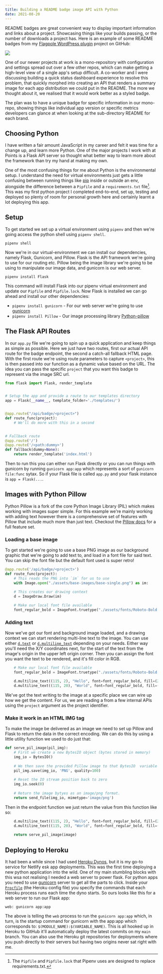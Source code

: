 ```yaml
---
title: Building a README badge image API with Python
date: 2021-08-20
---
```


README badges are great convenient way to display important information and links about a project. 
Showcasing things like your builds passing, or the number of downloads a project has. Here is an
example of some README badges from my [Flagpole WordPress plugin](https://github.com/jamesrwilliams/flagpole) project on GitHub:

![](../images/readme-badge-image-example.png)

One of our newer projects at work is a mono-repository with configuration and settings spread out over a few other repos,
which can make getting a high-level view of a single app's setup difficult. A co-worker and I were discussing building a quick
status dashboard experience to resolve this problem, that quickly morphed into creating an API that renders a summary image for
each app distribution we could put in the README. The more we thought about it, we realised that it would work better as a styled badge.

The plan was to have a unique badge for specific information in our mono-repo, showing things like 
individual app version or specific metrics developers can glance at when looking at the sub-directory
README for each brand. 

## Choosing Python

I have written a fair amount JavaScript in my career and felt it was time for a change up, and learn 
more Python. One of the major projects I work with at Points is a Flask API server so thought what
better way to learn more about the framework than try my hand at making my own.

One of the most confusing things for me about Python is the environmental setup. I understand the need for virtual
environments just gets a little confusing between running things like [pip](https://pypi.org/project/pip/) inside or
outside an env, alongside the difference between a `Pipfile` and a `requirements.txt` file[^1]. This was my first python project
I completed end-to-end, set up, testing and deployed so plenty of room for personal growth here and certainly learnt
a lot deploying this app.

## Setup

To get started we set up a virtual environment using `pipenv` and then we're going access the 
python shell using `pipenv shell`. 

```
pipenv shell
```

Now we're in our virtual-environment we can install our dependencies, namely Flask, Gunicorn, and Pillow. Flask is the API framework
we're going to use for our routing etc. Pillow being the image library we're going to be using to manipulate our image data, and 
gunicorn is our web server.

```shell
pipenv install Flask
```

This command will install Flask into our pipenv virtual environment and update our `Pipfile` and `Pipfile.lock`. Now Flask 
is installed we can go ahead and install our other dependencies:

- `pipenv install gunicorn` - For our web server we're going to use [gunicorn](https://gunicorn.org/) 
- `pipenv install Pillow` - Our image processing library [Python-pillow](https://python-pillow.org/)

## The Flask API Routes

In our `app.py` file we're going to spin up a quick application and keep things as simple as possible. Here we just 
have two routes, first our actual API route for the badge endpoint, the second a catch-all fallback HTML page. With the
first route we're using route parameters to capture `<project>`, this is then passed into our function as a dynamic 
value based on the URL. The idea you can pass the specific `project` that you want this badge to represent via the 
image SRC url.

```python
from flask import Flask, render_template


# Setup the app and provide a route to our templates directory
app = Flask(__name__, template_folder='./templates/') 


@app.route("/api/badge/<project>")
def route_func(project):
    # We'll do more with this in a second
    

# Fallback route
@app.route('/')
@app.route('/<path:dummy>')
def fallback(dummy=None):
    return render_template('index.html')
```

Then to run this you can either run Flask directly or you can run things with gunicorn by running `gunicorn app:app` which represents a sort of `gunicorn file:func` sytax. So if your 
Flask file is called `app.py` and your flask instance is `app = Flask(...`.

## Images with Python Pillow

Python Pillow is a fork of the core Python Image Library (PIL) which makes working with images super simple. For 
this example we're mainly working with adding text however there is a comprehensive set of features with Pillow that
include much more than just text. Checkout the [Pillow docs](https://pillow.readthedocs.io/en/stable/) for a full 
feature set.
 
### Loading a base image

To get started we're going to use a base PNG image as our background graphic that we're going to add text to, and 
load in a font file for said text. You can skip the font file but the default font used is super retro!

```python:title=app.py {numberLines: 10}
@app.route('/api/badge/<project>')
def route_func(project):
    # This reads the PNG into `im` for us to use
    with Image.open("./assets/base-images/base-single.png") as im: 

    # This creates our drawing context
    d = ImageDraw.Draw(im) 
    
    # Make our local font file available 
    font_regular_bold = ImageFont.truetype("./assets/fonts/Roboto-Bold.ttf", 16)
```

### Adding text

Now we've got our font and background image loaded, and a drawing context we can start rendering multi-line text to 
the image. You can use either [`d.text`](https://pillow.readthedocs.io/en/stable/reference/ImageDraw.html#PIL.ImageDraw.ImageDraw.text)
or [`d.multiline_text`](https://pillow.readthedocs.io/en/stable/reference/ImageDraw.html#PIL.ImageDraw.ImageDraw.multiline_text) 
depending on your needs. Either way you'll need the X/Y coordinates next, for the start of the text from the image's 
origin in the upper left origin corner. Then you can assign the font you want the text to be rendered, and it's fill 
color in RGB.

```python:title=app.py {numberLines: 18}
    # Make our local font file available 
    font_regular_bold = ImageFont.truetype("./assets/fonts/Roboto-Bold.ttf", 16)

    d.multiline_text((115, 2), "Hello", font=font_regular_bold, fill=(255, 255, 255))
    d.multiline_text((115, 20), "World", font=font_regular_bold, fill=(255, 255, 255))
```

We've got the text writing to the image at a specific place we can wire up how we get the content.
For us, we are reading a from a few internal APIs using the `project` argument as the project
identifier.

### Make it work in an HTML IMG tag

To make the image be delivered as an image we need to set up Pillow and Flask to return the data in
the correct encoding. We can do this by using a little utility function we used to do just that: 

```python:title=app.py {numberLines: true}
def serve_pil_image(pil_img):
    # First we create a new BytesIO object (bytes stored in memory)
    img_io = BytesIO()
    
    # We then save the provided Pillow image to that BytesIO  variable 
    pil_img.save(img_io, 'PNG', quality=100)
    
    # Reset the IO stream position back to zero
    img_io.seek(0)
    
    # Return the image bytyes as an image/png format.
    return send_file(img_io, mimetype='image/png')
```

Then in the endpoint function we just return the value from this function like so:

```python:title=app.py {numberLines: 21}
    d.multiline_text((115, 2), "Hello", font=font_regular_bold, fill=(255, 255, 255))
    d.multiline_text((115, 20), "World", font=font_regular_bold, fill=(255, 255, 255))
    
    return serve_pil_image(image)
```

## Deploying to Heroku

It had been a while since I had used [Heroku Dynos](https://www.heroku.com/dynos), but it is my go-to service for Netlify esk app deployments. This was the
first time deploying a new python application into the wild. One of my main stumbling blocks with this wsa not 
realising I needed a web server to power flask. For python apps you need to use [gunicorn](https://gunicorn.org/) 
server to get all the parts to click. Inside your [`Procfile`](https://devcenter.heroku.com/articles/procfile) (the Heroku config file) you specify the 
commands that each Heroku process runs each time the dyno starts. So ours looks like this for a web server to run our Flask app:

```
web: gunicorn app:app
```

The above is telling the `web` process to run the `gunicorn app:app` which, in turn, is the startup command for 
gunicorn with the app:app which corresponds to: `$(MODULE_NAME):$(VARIABLE_NAME)`. This is all hooked up in Heroku to GitHub it'll automatically deploy the latest commits on my `main` branch.
You can also use the Heroku git repositories for deployments where you push directly to their servers but having two origins never sat right with me. 

[^1]: The `Pipfile` and `Pipfile.lock` that Pipenv uses are designed to replace requirements.txt.
